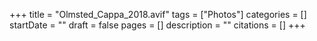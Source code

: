 +++
title = "Olmsted_Cappa_2018.avif"
tags = ["Photos"]
categories = []
startDate = ""
draft = false
pages = []
description = ""
citations = []
+++
